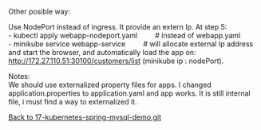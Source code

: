 
     
  Other posible way: 

  Use NodePort instead of ingress. 
  It provide an extern Ip.
  At step 5:  
    - kubectl apply webapp-nodeport.yaml &nbsp; &nbsp; &nbsp; &nbsp;  # instead of webapp.yaml    
    -  minikube service webapp-service	&nbsp; &nbsp; &nbsp; &nbsp; # will allocate external Ip address and start the browser,  and automatically load the app on: http://172.27.110.51:30100/customers/list  (minikube ip : nodePort).  
      
       
       
  Notes:  
  We should use externalized property files for apps.
  I changed application.properties to application.yaml and app works. It is still internal file, i must find a way to externalized it.
  
  
  
[Back to 17-kubernetes-spring-mysql-demo.git](https://github.com/FlorescuAndrei/17-kubernetes-spring-mysql-demo.git) 

